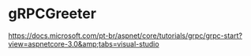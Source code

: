 # gRPCGreeter
https://docs.microsoft.com/pt-br/aspnet/core/tutorials/grpc/grpc-start?view=aspnetcore-3.0&amp;tabs=visual-studio
